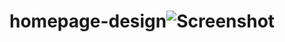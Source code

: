 # homepage-design![Screenshot](https://user-images.githubusercontent.com/76473963/156758550-f467ab40-6bd4-45c5-89eb-80a578c76eaf.png)
